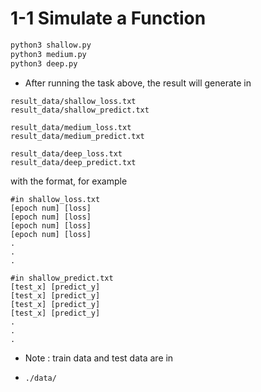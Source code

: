 # 1-1 Simulate a Function

```bash
python3 shallow.py
python3 medium.py
python3 deep.py
```

* After running the task above, the result will generate in

```
result_data/shallow_loss.txt
result_data/shallow_predict.txt

result_data/medium_loss.txt
result_data/medium_predict.txt

result_data/deep_loss.txt
result_data/deep_predict.txt
```

with the format, for example

```
#in shallow_loss.txt
[epoch num] [loss]
[epoch num] [loss]
[epoch num] [loss]
[epoch num] [loss]
.
.
.
```

```
#in shallow_predict.txt
[test_x] [predict_y]
[test_x] [predict_y]
[test_x] [predict_y]
[test_x] [predict_y]
.
.
.
```

* Note : train data and test data are in

* ```bash
  ./data/
  ```

